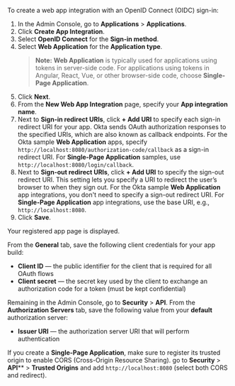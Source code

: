 To create a web app integration with an OpenID Connect (OIDC) sign-in:

1. In the Admin Console, go to **Applications** > **Applications**.
1. Click **Create App Integration**.
1. Select **OpenID Connect** for the **Sign-in method**.
1. Select **Web Application** for the **Application type**.
    > **Note:** **Web Application** is typically used for applications using tokens in server-side code. For applications using tokens in Angular, React, Vue, or other browser-side code, choose **Single-Page Application**.
1. Click **Next**.
1. From the **New Web App Integration** page, specify your **App integration name**.
1. Next to **Sign-in redirect URIs**, click **+ Add URI** to specify each sign-in redirect URI for your app. Okta sends OAuth authorization responses to the specified URIs, which are also known as callback endpoints. For the Okta sample **Web Application** apps, specify `http://localhost:8080/authorization-code/callback` as a sign-in redirect URI. For **Single-Page Application** samples, use `http://localhost:8080/login/callback`.
1. Next to **Sign-out redirect URIs**, click **+ Add URI** to specify the sign-out redirect URI. This setting lets you specify a URI to redirect the user’s browser to when they sign out. For the Okta sample **Web Application** app integrations, you don't need to specify a sign-out redirect URI. For **Single-Page Application** app integrations, use the base URI, e.g., `http://localhost:8080`.
1. Click **Save**.

Your registered app page is displayed.

From the **General** tab, save the following client credentials for your app build:

- **Client ID** &mdash; the public identifier for the client that is required for all OAuth flows
- **Client secret** &mdash; the secret key used by the client to exchange an authorization code for a token (must be kept confidential)

Remaining in the Admin Console, go to **Security** > **API**. From the **Authorization Servers** tab, save the following value from your **default** authorization server:

- **Issuer URI** &mdash; the authorization server URI that will perform authentication

If you create a **Single-Page Application**, make sure to register its trusted origin to enable CORS (Cross-Origin Resource Sharing). go to **Security** > **API**** > **Trusted Origins** and add `http://localhost:8080` (select both CORS and redirect).
